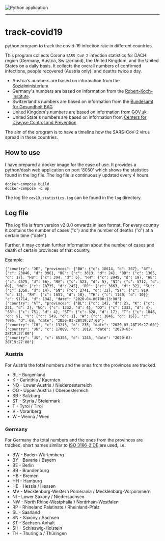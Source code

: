 ![Python application](https://github.com/ondrno/track-covid19/workflows/Python%20application/badge.svg?branch=master)

----

# track-covid19
python program to track the covid-19 infection rate in different countries.

This program collects Corona ``SARS-CoV-2`` infection statistics for DACH region (Germany, Austria, Switzerland), 
the United Kingdom, and the United States on a daily basis. It collects the overall numbers of confirmed infections, 
people recovered (Austria only), and deaths twice a day. 

- Austria's numbers are based on information from the  
[Sozialministerium](https://www.sozialministerium.at/Informationen-zum-Coronavirus/Neuartiges-Coronavirus-(2019-nCov).html).
- Germany's numbers are based on information from the [Robert-Koch-Institute](https://www.rki.de/DE/Content/InfAZ/N/Neuartiges_Coronavirus/Fallzahlen.html).
- Switzerland's numbers are based on information from the [Bundesamt für Gesundheit BAG](https://www.bag.admin.ch/bag/de/home/krankheiten/ausbrueche-epidemien-pandemien/aktuelle-ausbrueche-epidemien/novel-cov/situation-schweiz-und-international.html)
- United Kingdom's numbers are based on information from [GOV.uk](https://www.arcgis.com/home/item.html?id=e5fd11150d274bebaaf8fe2a7a2bda11)
- United State's numbers are based on information from [Centers for Disease Control and Prevention](https://www.cdc.gov/coronavirus/2019-ncov/cases-in-us.html)
 

The aim of the program is to have a timeline how the SARS-CoV-2 virus spread in these countries.
  
## How to use
I have prepared a docker image for the ease of use. It provides a python/dash web application on port '8050' 
which shows the statistics found in the log file. The log file is continuously updated every 4 hours.

    docker-compose build
    docker-compose -d up
    
The log file ``cov19_statistics.log`` can be found in the ``log`` directory.
    
## Log file 
The log file is from version v2.0.0 onwards in json format. For every country it contains 
the number of cases ("c") and the number of deaths ("d") at a certain time ("date").

Further, it may contain further information about the number of cases and death of certain 
provinces of that country.  

Example:

    {"country": "DE", "provinces": {"BW": {"c": 18614, "d": 367}, "BY": {"c": 23846, "d": 396}, "BE": {"c": 3613, "d": 24}, "BB": {"c": 1305, "d": 17}, "HB": {"c": 394, "d": 6}, "HH": {"c": 2945, "d": 19}, "HE": {"c": 4575, "d": 56}, "MV": {"c": 523, "d": 5}, "NI": {"c": 5712, "d": 89}, "NW": {"c": 18735, "d": 245}, "RP": {"c": 3663, "d": 32}, "SL": {"c": 1358, "d": 14}, "SN": {"c": 2741, "d": 32}, "ST": {"c": 919, "d": 12}, "SH": {"c": 1631, "d": 18}, "TH": {"c": 1140, "d": 10}}, "c": 91714, "d": 1342, "date": "2020-04-06T00:13:00"}
    {"country": "AT", "provinces": {"BL": {"c": 142, "d": 2}, "K": {"c": 221, "d": 2}, "NO": {"c": 1332, "d": 4}, "OO": {"c": 1332, "d": 4}, "SB": {"c": 751, "d": 4}, "ST": {"c": 828, "d": 17}, "T": {"c": 1846, "d": 9}, "V": {"c": 549, "d": 1}, "W": {"c": 1046, "d": 16}}, "c": 7995, "d": 68, "date": "2020-03-28T19:27:00"}
    {"country": "CH", "c": 13213, "d": 235, "date": "2020-03-28T19:27:00"}
    {"country": "UK", "c": 17089, "d": 1019, "date": "2020-03-28T19:27:00"}
    {"country": "US", "c": 85356, "d": 1246, "date": "2020-03-28T19:27:00"}

### Austria
For Austria the total numbers and the ones from the provinces are tracked.
- BL - Burgenland
- K - Carinthia / Kaernten
- NO - Lower Austria / Niederoesterreich
- OO - Upper Austria / Oberoesterreich
- SB - Salzburg
- ST - Styria / Steiermark
- T - Tyrol / Tirol
- V - Vorarlberg
- W - Vienna / Wien

### Germany
For Germany the total numbers and the ones from the provinces are tracked, short names similar to 
[ISO 3166-2:DE](https://de.wikipedia.org/wiki/ISO_3166-2%3ADE) are used, i.e.

- BW - Baden-Würtemberg
- BY - Bavaria / Bayern
- BE - Berlin
- BB - Brandenburg
- HB - Bremen
- HH - Hamburg
- HE - Hessia / Hessen
- MV - Mecklenburg-Western Pomerania / Mecklenburg-Vorpommern
- NI - Lower Saxony / Niedersachsen
- NW - North Rhine-Westphalia / Nordrhein-Westfalen
- RP - Rhineland Palatinate / Rheinland-Pfalz
- SL - Saarland
- SN - Saxony / Sachsen
- ST - Sachsen-Anhalt
- SH - Schleswig-Holstein
- TH - Thuringia / Thüringen
 